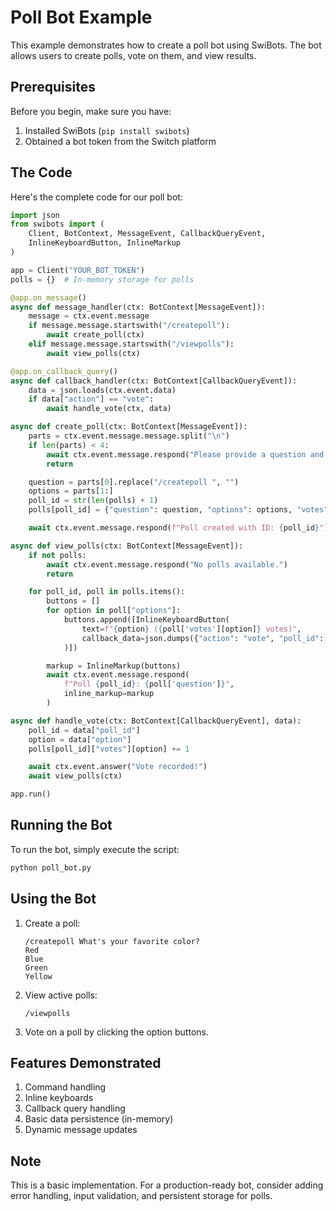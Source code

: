 # Poll Bot Example

This example demonstrates how to create a poll bot using SwiBots. The bot allows users to create polls, vote on them, and view results.

## Prerequisites

Before you begin, make sure you have:

1. Installed SwiBots (`pip install swibots`)
2. Obtained a bot token from the Switch platform

## The Code

Here's the complete code for our poll bot:

```python
import json
from swibots import (
    Client, BotContext, MessageEvent, CallbackQueryEvent,
    InlineKeyboardButton, InlineMarkup
)

app = Client("YOUR_BOT_TOKEN")
polls = {}  # In-memory storage for polls

@app.on_message()
async def message_handler(ctx: BotContext[MessageEvent]):
    message = ctx.event.message
    if message.message.startswith("/createpoll"):
        await create_poll(ctx)
    elif message.message.startswith("/viewpolls"):
        await view_polls(ctx)

@app.on_callback_query()
async def callback_handler(ctx: BotContext[CallbackQueryEvent]):
    data = json.loads(ctx.event.data)
    if data["action"] == "vote":
        await handle_vote(ctx, data)

async def create_poll(ctx: BotContext[MessageEvent]):
    parts = ctx.event.message.message.split("\n")
    if len(parts) < 4:
        await ctx.event.message.respond("Please provide a question and at least 2 options.")
        return

    question = parts[0].replace("/createpoll ", "")
    options = parts[1:]
    poll_id = str(len(polls) + 1)
    polls[poll_id] = {"question": question, "options": options, "votes": {opt: 0 for opt in options}}

    await ctx.event.message.respond(f"Poll created with ID: {poll_id}")

async def view_polls(ctx: BotContext[MessageEvent]):
    if not polls:
        await ctx.event.message.respond("No polls available.")
        return

    for poll_id, poll in polls.items():
        buttons = []
        for option in poll["options"]:
            buttons.append([InlineKeyboardButton(
                text=f"{option} ({poll['votes'][option]} votes)",
                callback_data=json.dumps({"action": "vote", "poll_id": poll_id, "option": option})
            )])

        markup = InlineMarkup(buttons)
        await ctx.event.message.respond(
            f"Poll {poll_id}: {poll['question']}",
            inline_markup=markup
        )

async def handle_vote(ctx: BotContext[CallbackQueryEvent], data):
    poll_id = data["poll_id"]
    option = data["option"]
    polls[poll_id]["votes"][option] += 1

    await ctx.event.answer("Vote recorded!")
    await view_polls(ctx)

app.run()
```

## Running the Bot

To run the bot, simply execute the script:

```bash
python poll_bot.py
```

## Using the Bot

1. Create a poll:
   ```
   /createpoll What's your favorite color?
   Red
   Blue
   Green
   Yellow
   ```

2. View active polls:
   ```
   /viewpolls
   ```

3. Vote on a poll by clicking the option buttons.

## Features Demonstrated

1. Command handling
2. Inline keyboards
3. Callback query handling
4. Basic data persistence (in-memory)
5. Dynamic message updates

## Note

This is a basic implementation. For a production-ready bot, consider adding error handling, input validation, and persistent storage for polls.